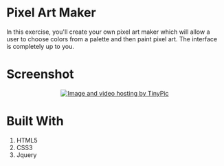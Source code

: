 # Pixel Art Maker
In this exercise, you'll create your own pixel art maker which will allow a user to choose colors from a palette and then paint pixel art. The interface is completely up to you.



# Screenshot
<center> <a href="http://tinypic.com?ref=2lkw3o9" target="_blank"><img src="http://i65.tinypic.com/2lkw3o9.png" border="0" alt="Image and video hosting by TinyPic"></a> </center>


# Built With
1. HTML5
2. CSS3
3. Jquery
